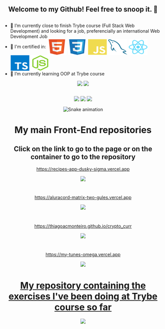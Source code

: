 <div align="center">
  <h2>Welcome to my Github! Feel free to snoop it. 🦝</h2> 
</div>

  ##

- 🔭 I’m currently close to finish Trybe course (Full Stack Web Development) and looking for a job, preferencially an international Web Development Job
- 📕 I'm certified in: <img align="center" alt="Thiago-HTML" height="50" width="60" src="https://raw.githubusercontent.com/devicons/devicon/master/icons/html5/html5-original.svg"> <img align="center" alt="Thiago-CSS" height="50" width="60" src="https://raw.githubusercontent.com/devicons/devicon/master/icons/css3/css3-original.svg"> <img align="center" alt="Thiago-Js" height="50" width="60" src="https://raw.githubusercontent.com/devicons/devicon/master/icons/javascript/javascript-plain.svg"> <img align="center" alt="Thiago-SQL" height="50" width="60" src="https://raw.githubusercontent.com/devicons/devicon/master/icons/mysql/mysql-plain.svg"> <img align="center" alt="Thiago-React" height="50" width="60" src="https://raw.githubusercontent.com/devicons/devicon/master/icons/react/react-original.svg"> <img align="center" alt="Thiago-React" height="50" width="60" src="https://raw.githubusercontent.com/devicons/devicon/master/icons/typescript/typescript-original.svg"> <img align="center" alt="Thiago-React" height="50" width="60" src="https://raw.githubusercontent.com/devicons/devicon/master/icons/nodejs/nodejs-original.svg">
- 📖 I’m currently learning OOP at Trybe course

<div align="center">
  <img height="165px" margin-right="100px" src="https://github-readme-stats.vercel.app/api?username=thiagoacmonteiro&show_icons=true&theme=chartreuse-dark&include_all_commits=true&count_private=true"/>
  <img height="165em" src="https://github-readme-stats.vercel.app/api/top-langs/?username=thiagoacmonteiro&layout=compact&langs_count=7&theme=chartreuse-dark"/>   

  ##
 
<div> 
  <a href="https://www.linkedin.com/in/thiagoacmonteiro/" target="_blank"><img height="30em" src="https://img.shields.io/badge/-Linkedin-%230077B5?style=for-the-     badge&logo=linkedin&logoColor=white" target="_blank"></a>
  <a href="https://api.whatsapp.com/send?phone=5579998312859"><img height="30em" src="https://img.shields.io/badge/WhatsApp-25D366?style=for-the-badge&logo=whatsapp&logoColor=white"></a>
  <a href="mailto:thiagoacmonteiro@outlook.com" target="_blank"><img height="30em" src="https://img.shields.io/badge/Microsoft_Outlook-0078D4?style=for-the-  badge&logo=microsoft-outlook&logoColor=white" target="_blank"></a> 
  
  ![Snake animation](https://github.com/thiagoacmonteiro/thiagoacmonteiro/blob/output/github-contribution-grid-snake.svg)
 
</div>

# My main Front-End repositories
## Click on the link to go to the page or on the container to go to the repository
  
 
https://recipes-app-dusky-sigma.vercel.app
  
<a width="300em" href="https://github.com/thiagoacmonteiro/recipes-app"><img width="500em" src="https://github-readme-stats.vercel.app/api/pin/?username=thiagoacmonteiro&repo=recipes-app&theme=chartreuse-dark"/>

#

https://aluracord-matrix-two-gules.vercel.app

<a align="right" href="https://github.com/thiagoacmonteiro/aluracord-matrix"><img width="500em" src="https://github-readme-stats.vercel.app/api/pin/?username=thiagoacmonteiro&repo=aluracord-matrix&theme=chartreuse-dark"/>

#

https://thiagoacmonteiro.github.io/crypto_curr

<a href="https://github.com/thiagoacmonteiro/cryptocurr"><img width="500em" src="https://github-readme-stats.vercel.app/api/pin/?username=thiagoacmonteiro&repo=cryptocurr&theme=chartreuse-dark"/>
  
#
  
https://my-tunes-omega.vercel.app

<a href="https://github.com/thiagoacmonteiro/MyTunes"><img width="500em" src="https://github-readme-stats.vercel.app/api/pin/?username=thiagoacmonteiro&repo=MyTunes&theme=chartreuse-dark"/>
  
#
#
  
# My repository containing the exercises I've been doing at Trybe course so far
<a href="https://github.com/thiagoacmonteiro/Trybe-exercises"><img width="500em" src="https://github-readme-stats.vercel.app/api/pin/?username=thiagoacmonteiro&repo=Trybe-exercises&theme=chartreuse-dark"/>
